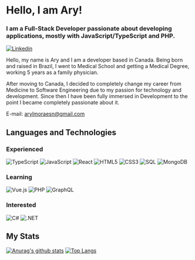 <h1 align="left">Hello, I am Ary! </h1>

### I am a Full-Stack Developer passionate about developing applications, mostly with JavaScript/TypeScript and PHP.

[![Linkedin](https://img.shields.io/badge/LinkedIn-0077B5?style=for-the-badge&logo=linkedin&logoColor=white)](https://www.linkedin.com/in/arylima/)

Hello, my name is Ary and I am a developer based in Canada. Being born and raised in Brazil, I went to Medical School and getting a Medical Degree, working 5 years as a family physician.

After moving to Canada, I decided to completely change my career from Medicine to Software Engineering due to my passion for technology and development. Since then I have been fully immersed in Development to the point I became completely passionate about it.

E-mail: [arylmoraesn@gmail.com](mailto:arylmoraesn@gmail.com)

## Languages and Technologies

### Experienced

![TypeScript](https://img.shields.io/badge/-TypeScript-black?style=flat-square&logo=typescript&logoColor=007acc)
![JavaScript](https://img.shields.io/badge/-JavaScript-323330?style=flat-square&logo=javascript)
![React](https://img.shields.io/badge/-React-1F232A?style=flat-square&logo=React&logoColor=white)
![HTML5](https://img.shields.io/badge/-HTML5-E34F26?style=flat-square&logo=html5&logoColor=white)
![CSS3](https://img.shields.io/badge/-CSS3-1572B6?style=flat-square&logo=css3)
![SQL](https://img.shields.io/badge/-SQL-4479A1?style=flat-square&logo=PostgreSQL&logoColor=white)
![MongoDB](https://img.shields.io/badge/-MongoDB-323330?style=flat-square&logo=mongodb)

### Learning

![Vue.js](https://img.shields.io/badge/-Vue.js-darkgreen?style=flat-square&logo=Vue.js&logoColor=white)
![PHP](https://img.shields.io/badge/-PHP-323330?style=flat-square&logo=php)
![GraphQL](https://img.shields.io/badge/-GraphQL-pink?style=flat-square&logo=graphql&logoColor=black)

### Interested

![C#](https://img.shields.io/badge/-C＃-239120?style=flat-square&logo=C-Sharp)
![.NET](https://img.shields.io/badge/-.NET-323330?style=flat-square&logo=.NET)

## My Stats

[![Anurag's github stats](https://github-readme-stats.vercel.app/api?username=Fallenefc&count_private=true&show_icons=true&theme=tokyonight)]()
[![Top Langs](https://github-readme-stats.vercel.app/api/top-langs/?username=Fallenefc&theme=tokyonight)]()
